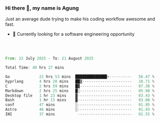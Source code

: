 ### Hi there 👋, my name is Agung
Just an average dude trying to make his coding workflow awesome and fast.

<!--
**agungfir98/agungfir98** is a ✨ _special_ ✨ repository because its `README.md` (this file) appears on your GitHub profile.
-->

- 🔭 Currently looking for a software engineering opportunity
<br/>
<br/>
<!--START_SECTION:waka-->

```rust
From: 22 July 2025 - To: 21 August 2025

Total Time: 40 hrs 27 mins

Go             22 hrs 53 mins  ██████████████>----------   56.47 %
hyprlang       4 hrs 20 mins   ██▒----------------------   10.71 %
C              2 hrs 59 mins   █▓-----------------------   07.38 %
Markdown       2 hrs 25 mins   █░-----------------------   05.98 %
Desktop file   1 hr 23 mins    ▓------------------------   03.43 %
Bash           1 hr 15 mins    ▓------------------------   03.08 %
conf           47 mins         ░------------------------   01.95 %
Astro          46 mins         ░------------------------   01.93 %
INI            37 mins          ------------------------   01.55 %
```

<!--END_SECTION:waka-->
